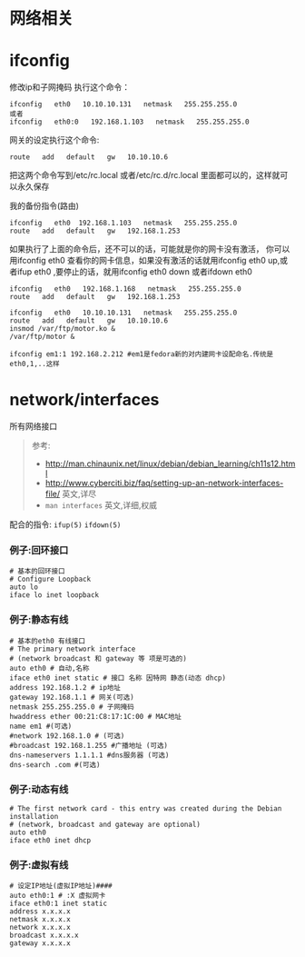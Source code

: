 # 网络相关

# ifconfig

修改ip和子网掩码   执行这个命令：

```
ifconfig   eth0   10.10.10.131   netmask   255.255.255.0
或者
ifconfig   eth0:0   192.168.1.103   netmask   255.255.255.0
```

网关的设定执行这个命令:
```
route   add   default   gw   10.10.10.6
```

把这两个命令写到/etc/rc.local   或者/etc/rc.d/rc.local   里面都可以的，这样就可以永久保存


我的备份指令(路由)

	ifconfig   eth0  192.168.1.103   netmask   255.255.255.0
 	route   add   default   gw   192.168.1.253

如果执行了上面的命令后，还不可以的话，可能就是你的网卡没有激活， 
你可以用ifconfig   eth0   查看你的网卡信息，如果没有激活的话就用ifconfig   eth0   up,或者ifup   eth0   ,要停止的话，就用ifconfig   eth0   down   或者ifdown   eth0

 
	ifconfig   eth0   192.168.1.168   netmask   255.255.255.0
	route   add   default   gw   192.168.1.253

	ifconfig   eth0   10.10.10.131   netmask   255.255.255.0
	route   add   default   gw   10.10.10.6
	insmod /var/ftp/motor.ko &
	/var/ftp/motor &

	ifconfig em1:1 192.168.2.212 #em1是fedora新的对内建网卡设配命名.传统是eth0,1,..这样

# network/interfaces

所有网络接口

> 参考:
> * http://man.chinaunix.net/linux/debian/debian_learning/ch11s12.html
> * http://www.cyberciti.biz/faq/setting-up-an-network-interfaces-file/ 英文,详尽
> * `man interfaces` 英文,详细,权威

配合的指令: `ifup(5)` `ifdown(5)`

### 例子:回环接口

```
# 基本的回环接口
# Configure Loopback 
auto lo
iface lo inet loopback
```

### 例子:静态有线
```
# 基本的eth0 有线接口
# The primary network interface
# (network broadcast 和 gateway 等 项是可选的)
auto eth0 # 自动,名称
iface eth0 inet static # 接口 名称 因特网 静态(动态 dhcp)
address 192.168.1.2 # ip地址
gateway 192.168.1.1 # 网关(可选)
netmask 255.255.255.0 # 子网掩码
hwaddress ether 00:21:C8:17:1C:00 # MAC地址
name em1 #(可选)
#network 192.168.1.0 # (可选)
#broadcast 192.168.1.255 #广播地址 (可选)
dns-nameservers 1.1.1.1 #dns服务器 (可选)
dns-search .com #(可选)
```
### 例子:动态有线
```
# The first network card - this entry was created during the Debian installation
# (network, broadcast and gateway are optional)
auto eth0
iface eth0 inet dhcp
```
### 例子:虚拟有线
```
# 设定IP地址(虚拟IP地址)####
auto eth0:1 # :X 虚拟网卡
iface eth0:1 inet static
address x.x.x.x
netmask x.x.x.x
network x.x.x.x
broadcast x.x.x.x
gateway x.x.x.x
```